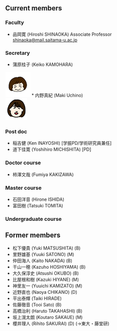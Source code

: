 ## Current members


### Faculty

* 品岡寛 (Hiroshi SHINAOKA) Associate Professor [shinaoka@mail.saitama-u.ac.jp](<mailto:shinaoka@mail.saitama-u.ac.jp>)

### Secretary

* 蒲原桂子 (Keiko KAMOHARA)<br>
<img src="kamohara.png"  width="80px">
* 内野真紀 (Maki Uchino)<br>
<img src="uchino.png"  width="70px">

### Post doc
* 稲吉健 (Ken INAYOSHI) [学振PD/学術研究員兼任]
* 道下佳寛 (Yoshihiro MICHISHITA) [PD]

### Doctor course
* 柿澤文哉 (Fumiya KAKIZAWA)

### Master course
* 石田洋音 (Hirone ISHIDA)
* 富田樹 (Tatsuki TOMITA)

### Undergraduate course

## Former members

* 松下優貴 (Yuki MATSUSHITA) (B)
* 里野雄基 (Yuuki SATONO) (M)
* 仲田海人 (Kaito NAKADA) (B)
* 干山一穂 (Kazuho HOSHIYAMA) (B)
* 大久保淳史 (Atsushi OKUBO) (B)
* 比屋根和樹 (Kazuki HIYANE) (M)
* 神里友一 (Yuuichi KAMIZATO) (M)
* 近野直也 (Naoya CHIKANO) (D)
* 平出泰輝 (Taiki HIRADE)
* 佐藤徹音 (Tooi Sato) (B)
* 高橋治利 (Haruto TAKAHASHI) (B)
* 坂上滉太朗 (Koutaro SAKAUE) (M)
* 櫻井理人 (Rihito SAKURAI) (D) (→東大・藤堂研)

